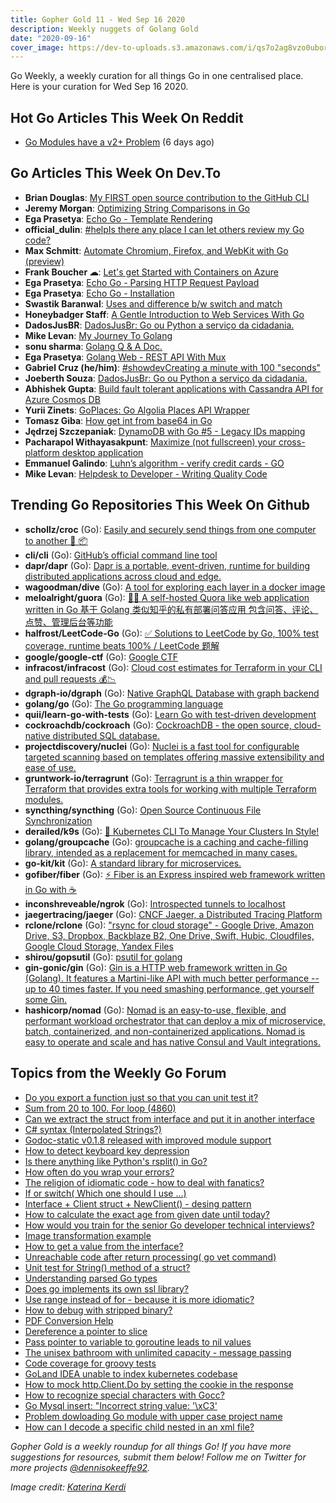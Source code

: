```yaml
---
title: Gopher Gold 11 - Wed Sep 16 2020
description: Weekly nuggets of Golang Gold
date: "2020-09-16"
cover_image: https://dev-to-uploads.s3.amazonaws.com/i/qs7o2ag8vzo0uborgc7v.png
---
```


Go Weekly, a weekly curation for all things Go in one centralised place. Here is your curation for Wed Sep 16 2020.

## Hot Go Articles This Week On Reddit

- [Go Modules have a v2+ Problem](https://www.reddit.com/r/golang/comments/ipwea6/go_modules_have_a_v2_problem/) (6 days ago)

## Go Articles This Week On Dev.To

- **Brian Douglas**: [My FIRST open source contribution to the GitHub CLI](https://dev.to/opensauced/my-first-open-source-contribution-to-the-github-cli-5g27)
- **Jeremy Morgan**: [Optimizing String Comparisons in Go](https://dev.to/pluralsight/optimizing-string-comparisons-in-go-4e0c)
- **Ega Prasetya**: [Echo Go - Template Rendering](https://dev.to/ga/echo-go-template-rendering-509l)
- **official_dulin**: [#helpIs there any place I can let others review my Go code?](https://dev.to/mrdulin/is-there-any-place-i-can-let-others-review-my-go-code-23k4)
- **Max Schmitt**: [Automate Chromium, Firefox, and WebKit with Go (preview)](https://dev.to/mxschmitt/automate-chromium-firefox-and-webkit-with-go-preview-j9)
- **Frank Boucher ☁**: [Let's get Started with Containers on Azure](https://dev.to/allaroundazure/let-s-get-started-with-containers-on-azure-26mh)
- **Ega Prasetya**: [Echo Go - Parsing HTTP Request Payload](https://dev.to/ga/echo-go-parsing-http-request-payload-260g)
- **Ega Prasetya**: [Echo Go - Installation](https://dev.to/ga/echo-go-installation-12d4)
- **Swastik Baranwal**: [Uses and difference b/w switch and match](https://dev.to/delta456/use-of-switch-and-match-3h7g)
- **Honeybadger Staff**: [A Gentle Introduction to Web Services With Go](https://dev.to/honeybadger_staff/a-gentle-introduction-to-web-services-with-go-15ma)
- **DadosJusBR**: [DadosJusBr: Go ou Python a serviço da cidadania.](https://dev.to/dadosjusbr/dadosjusbr-go-ou-python-a-servico-da-cidadania-hpn)
- **Mike Levan**: [My Journey To Golang](https://dev.to/thenjdevopsguy/my-journey-to-golang-cp3)
- **sonu sharma**: [Golang Q & A Doc.](https://dev.to/sonu_sharma/golang-q-a-doc-42c8)
- **Ega Prasetya**: [Golang Web - REST API With Mux](https://dev.to/ga/golang-web-rest-api-with-mux-15am)
- **Gabriel Cruz (he/him)**: [#showdevCreating a minute with 100 "seconds"](https://dev.to/gmelodie/creating-a-minute-with-100-seconds-4pd0)
- **Joeberth Souza**: [DadosJusBr: Go ou Python a serviço da cidadania.](https://dev.to/joeberth/dadosjusbr-go-ou-python-a-servico-da-cidadania-2ofl)
- **Abhishek Gupta**: [Build fault tolerant applications with Cassandra API for Azure Cosmos DB](https://dev.to/azure/build-fault-tolerant-applications-with-cassandra-api-for-azure-cosmos-db-2m70)
- **Yurii Zinets**: [GoPlaces: Go Algolia Places API Wrapper](https://dev.to/yuriizinets/goplaces-go-algolia-places-api-wrapper-3lk6)
- **Tomasz Giba**: [How get int from base64 in Go](https://dev.to/tomaszgiba/how-get-int-from-base64-in-go-f7d)
- **Jędrzej Szczepaniak**: [DynamoDB with Go #5 - Legacy IDs mapping](https://dev.to/jbszczepaniak/dynamodb-with-go-5-legacy-ids-mapping-3ho5)
- **Pacharapol Withayasakpunt**: [Maximize (not fullscreen) your cross-platform desktop application](https://dev.to/patarapolw/maximize-not-fullscreen-your-desktop-application-4652)
- **Emmanuel Galindo**: [Luhn’s algorithm - verify credit cards - GO](https://dev.to/georgexx009/luhn-s-algorithm-verify-credit-cards-go-13h2)
- **Mike Levan**: [Helpdesk to Developer - Writing Quality Code](https://dev.to/thenjdevopsguy/helpdesk-to-developer-writing-quality-code-42n2)

## Trending Go Repositories This Week On Github

- **schollz/croc** (Go): [Easily and securely send things from one computer to another 🐊 📦](https://github.com/schollz/croc)
- **cli/cli** (Go): [GitHub’s official command line tool](https://github.com/cli/cli)
- **dapr/dapr** (Go): [Dapr is a portable, event-driven, runtime for building distributed applications across cloud and edge.](https://github.com/dapr/dapr)
- **wagoodman/dive** (Go): [A tool for exploring each layer in a docker image](https://github.com/wagoodman/dive)
- **meloalright/guora** (Go): [🖖🏻 A self-hosted Quora like web application written in Go 基于 Golang 类似知乎的私有部署问答应用 包含问答、评论、点赞、管理后台等功能](https://github.com/meloalright/guora)
- **halfrost/LeetCode-Go** (Go): [✅ Solutions to LeetCode by Go, 100% test coverage, runtime beats 100% / LeetCode 题解](https://github.com/halfrost/LeetCode-Go)
- **google/google-ctf** (Go): [Google CTF](https://github.com/google/google-ctf)
- **infracost/infracost** (Go): [Cloud cost estimates for Terraform in your CLI and pull requests 💰📉](https://github.com/infracost/infracost)
- **dgraph-io/dgraph** (Go): [Native GraphQL Database with graph backend](https://github.com/dgraph-io/dgraph)
- **golang/go** (Go): [The Go programming language](https://github.com/golang/go)
- **quii/learn-go-with-tests** (Go): [Learn Go with test-driven development](https://github.com/quii/learn-go-with-tests)
- **cockroachdb/cockroach** (Go): [CockroachDB - the open source, cloud-native distributed SQL database.](https://github.com/cockroachdb/cockroach)
- **projectdiscovery/nuclei** (Go): [Nuclei is a fast tool for configurable targeted scanning based on templates offering massive extensibility and ease of use.](https://github.com/projectdiscovery/nuclei)
- **gruntwork-io/terragrunt** (Go): [Terragrunt is a thin wrapper for Terraform that provides extra tools for working with multiple Terraform modules.](https://github.com/gruntwork-io/terragrunt)
- **syncthing/syncthing** (Go): [Open Source Continuous File Synchronization](https://github.com/syncthing/syncthing)
- **derailed/k9s** (Go): [🐶 Kubernetes CLI To Manage Your Clusters In Style!](https://github.com/derailed/k9s)
- **golang/groupcache** (Go): [groupcache is a caching and cache-filling library, intended as a replacement for memcached in many cases.](https://github.com/golang/groupcache)
- **go-kit/kit** (Go): [A standard library for microservices.](https://github.com/go-kit/kit)
- **gofiber/fiber** (Go): [⚡️ Fiber is an Express inspired web framework written in Go with ☕️](https://github.com/gofiber/fiber)
- **inconshreveable/ngrok** (Go): [Introspected tunnels to localhost](https://github.com/inconshreveable/ngrok)
- **jaegertracing/jaeger** (Go): [CNCF Jaeger, a Distributed Tracing Platform](https://github.com/jaegertracing/jaeger)
- **rclone/rclone** (Go): ["rsync for cloud storage" - Google Drive, Amazon Drive, S3, Dropbox, Backblaze B2, One Drive, Swift, Hubic, Cloudfiles, Google Cloud Storage, Yandex Files](https://github.com/rclone/rclone)
- **shirou/gopsutil** (Go): [psutil for golang](https://github.com/shirou/gopsutil)
- **gin-gonic/gin** (Go): [Gin is a HTTP web framework written in Go (Golang). It features a Martini-like API with much better performance -- up to 40 times faster. If you need smashing performance, get yourself some Gin.](https://github.com/gin-gonic/gin)
- **hashicorp/nomad** (Go): [Nomad is an easy-to-use, flexible, and performant workload orchestrator that can deploy a mix of microservice, batch, containerized, and non-containerized applications. Nomad is easy to operate and scale and has native Consul and Vault integrations.](https://github.com/hashicorp/nomad)

## Topics from the Weekly Go Forum

- [Do you export a function just so that you can unit test it?](https://forum.golangbridge.org/t/do-you-export-a-function-just-so-that-you-can-unit-test-it/20538)
- [Sum from 20 to 100. For loop (4860)](https://forum.golangbridge.org/t/sum-from-20-to-100-for-loop-4860/20568)
- [Can we extract the struct from interface and put it in another interface](https://forum.golangbridge.org/t/can-we-extract-the-struct-from-interface-and-put-it-in-another-interface/20525)
- [C# syntax (Interpolated Strings?)](https://forum.golangbridge.org/t/c-syntax-interpolated-strings/20544)
- [Godoc-static v0.1.8 released with improved module support](https://forum.golangbridge.org/t/godoc-static-v0-1-8-released-with-improved-module-support/20547)
- [How to detect keyboard key depression](https://forum.golangbridge.org/t/how-to-detect-keyboard-key-depression/20572)
- [Is there anything like Python's rsplit() in Go?](https://forum.golangbridge.org/t/is-there-anything-like-pythons-rsplit-in-go/20521)
- [How often do you wrap your errors?](https://forum.golangbridge.org/t/how-often-do-you-wrap-your-errors/20537)
- [The religion of idiomatic code - how to deal with fanatics?](https://forum.golangbridge.org/t/the-religion-of-idiomatic-code-how-to-deal-with-fanatics/20571)
- [If or switch( Which one should I use ...)](https://forum.golangbridge.org/t/if-or-switch-which-one-should-i-use/20553)
- [Interface + Client struct + NewClient() - desing pattern](https://forum.golangbridge.org/t/interface-client-struct-newclient-desing-pattern/20539)
- [How to calculate the exact age from given date until today?](https://forum.golangbridge.org/t/how-to-calculate-the-exact-age-from-given-date-until-today/20530)
- [How would you train for the senior Go developer technical interviews?](https://forum.golangbridge.org/t/how-would-you-train-for-the-senior-go-developer-technical-interviews/20580)
- [Image transformation example](https://forum.golangbridge.org/t/image-transformation-example/20557)
- [How to get a value from the interface?](https://forum.golangbridge.org/t/how-to-get-a-value-from-the-interface/20589)
- [Unreachable code after return processing( go vet command)](https://forum.golangbridge.org/t/unreachable-code-after-return-processing-go-vet-command/20586)
- [Unit test for String() method of a struct?](https://forum.golangbridge.org/t/unit-test-for-string-method-of-a-struct/20523)
- [Understanding parsed Go types](https://forum.golangbridge.org/t/understanding-parsed-go-types/20561)
- [Does go implements its own ssl library?](https://forum.golangbridge.org/t/does-go-implements-its-own-ssl-library/20519)
- [Use range instead of for - because it is more idiomatic?](https://forum.golangbridge.org/t/use-range-instead-of-for-because-it-is-more-idiomatic/20517)
- [How to debug with stripped binary?](https://forum.golangbridge.org/t/how-to-debug-with-stripped-binary/20548)
- [PDF Conversion Help](https://forum.golangbridge.org/t/pdf-conversion-help/20535)
- [Dereference a pointer to slice](https://forum.golangbridge.org/t/dereference-a-pointer-to-slice/20541)
- [Pass pointer to variable to goroutine leads to nil values](https://forum.golangbridge.org/t/pass-pointer-to-variable-to-goroutine-leads-to-nil-values/20590)
- [The unisex bathroom with unlimited capacity - message passing](https://forum.golangbridge.org/t/the-unisex-bathroom-with-unlimited-capacity-message-passing/20532)
- [Code coverage for groovy tests](https://forum.golangbridge.org/t/code-coverage-for-groovy-tests/20585)
- [GoLand IDEA unable to index kubernetes codebase](https://forum.golangbridge.org/t/goland-idea-unable-to-index-kubernetes-codebase/20550)
- [How to mock http.Client.Do by setting the cookie in the response](https://forum.golangbridge.org/t/how-to-mock-http-client-do-by-setting-the-cookie-in-the-response/20543)
- [How to recognize special characters with Gocc?](https://forum.golangbridge.org/t/how-to-recognize-special-characters-with-gocc/20533)
- [Go Mysql insert: "Incorrect string value: '\xC3'](https://forum.golangbridge.org/t/go-mysql-insert-incorrect-string-value-xc3/20528)
- [Problem dowloading Go module with upper case project name](https://forum.golangbridge.org/t/problem-dowloading-go-module-with-upper-case-project-name/20587)
- [How can I decode a specific child nested in an xml file?](https://forum.golangbridge.org/t/how-can-i-decode-a-specific-child-nested-in-an-xml-file/20592)

_Gopher Gold is a weekly roundup for all things Go! If you have more suggestions for resources, submit them below! Follow me on Twitter for more projects [@dennisokeeffe92](https://twitter.com/dennisokeeffe92)._

_Image credit: [Katerina Kerdi](https://unsplash.com/@katekerdi)_
